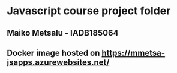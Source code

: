 # Javascript course project folder

## Maiko Metsalu - IADB185064

## Docker image hosted on https://mmetsa-jsapps.azurewebsites.net/
